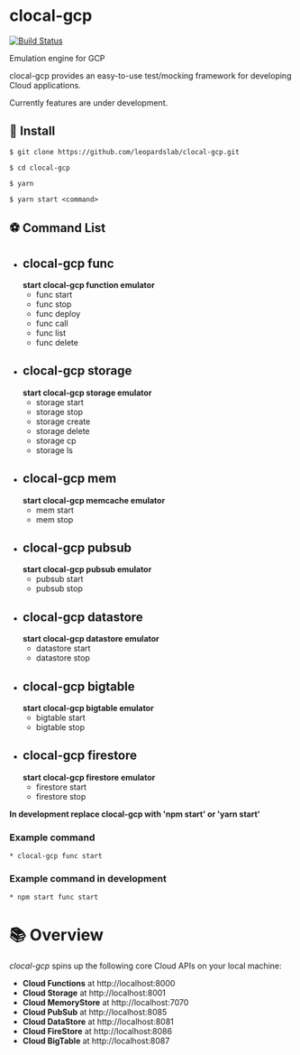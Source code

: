 # clocal-gcp

[![Build Status](https://travis-ci.com/cloudlibz/clocal-gcp.svg?branch=master)](https://travis-ci.com/shalithasuranga/clocal-gcp)

Emulation engine for GCP

clocal-gcp provides an easy-to-use test/mocking framework for developing Cloud applications.

Currently features are under development.

## 🚀 Install

```
$ git clone https://github.com/leopardslab/clocal-gcp.git

$ cd clocal-gcp

$ yarn

$ yarn start <command>
```

## ⚽ Command List

* ## clocal-gcp func
    **start clocal-gcp function emulator**
    * func start
    * func stop
    * func deploy
    * func call
    * func list
    * func delete
* ## clocal-gcp storage
    **start clocal-gcp storage emulator**
    * storage start
    * storage stop
    * storage create
    * storage delete
    * storage cp
    * storage ls
* ## clocal-gcp mem
    **start clocal-gcp memcache emulator**
    * mem start
    * mem stop
* ## clocal-gcp pubsub
    **start clocal-gcp pubsub emulator**
    * pubsub start
    * pubsub stop
* ## clocal-gcp datastore
    **start clocal-gcp datastore emulator**
    * datastore start
    * datastore stop
* ## clocal-gcp bigtable
    **start clocal-gcp bigtable emulator**
    * bigtable start
    * bigtable stop
* ## clocal-gcp firestore
    **start clocal-gcp firestore emulator**
    * firestore start
    * firestore stop

**In development replace clocal-gcp with 'npm start' or 'yarn start'**

### Example command 
    * clocal-gcp func start
### Example command in development
    * npm start func start

# 📚 Overview

_clocal-gcp_ spins up the following core Cloud APIs on your local machine:

* **Cloud Functions** at http://localhost:8000
* **Cloud Storage** at http://localhost:8001
* **Cloud MemoryStore** at http://localhost:7070
* **Cloud PubSub** at http://localhost:8085
* **Cloud DataStore** at http://localhost:8081
* **Cloud FireStore** at http://localhost:8086
* **Cloud BigTable** at http://localhost:8087
